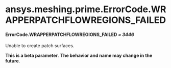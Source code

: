 <a id="ansys-meshing-prime-errorcode-wrapperpatchflowregions-failed"></a>

# ansys.meshing.prime.ErrorCode.WRAPPERPATCHFLOWREGIONS_FAILED

<a id="ansys.meshing.prime.ErrorCode.WRAPPERPATCHFLOWREGIONS_FAILED"></a>

#### ErrorCode.WRAPPERPATCHFLOWREGIONS_FAILED *= 3446*

Unable to create patch surfaces.

**This is a beta parameter**. **The behavior and name may change in the future**.

<!-- !! processed by numpydoc !! -->
